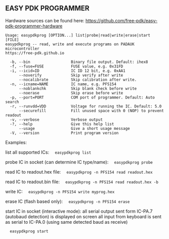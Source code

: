 EASY PDK PROGRAMMER
-------------------

Hardware sources can be found here: https://github.com/free-pdk/easy-pdk-programmer-hardware

```
Usage: easypdkprog [OPTION...] list|probe|read|write|erase|start [FILE]
easypdkprog -- read, write and execute programs on PADAUK microcontroller
https://free-pdk.github.io

  -b, --bin                  Binary file output. Default: ihex8
  -f, --fuse=FUSE            FUSE value, e.g. 0x31FD
  -i, --icid=ID              IC ID 12 bit, e.g. 0xAA1
      --noverify             Skip verify after write
      --nocalibrate          Skip calibration after write.
  -n, --icname=NAME          IC name, e.g. PFS154
      --noblankchk           Skip blank check before write
      --noerase              Skip erase before write
  -p, --port=PORT            COM port of programmer. Default: Auto search
  -r, --runvdd=VDD           Voltage for running the IC. Default: 5.0
      --securefill           Fill unused space with 0 (NOP) to prevent readout
  -v, --verbose              Verbose output
  -?, --help                 Give this help list
      --usage                Give a short usage message
  -V, --version              Print program version
```

Examples:

list all supported ICs:
```  easypdkprog list```

probe IC in socket (can determine IC type/name):
```  easypdkprog probe```

read IC to readout.hex file:
```  easypdkprog -n PFS154 read readout.hex```

read IC to readout.bin file:
```  easypdkprog -n PFS154 read readout.hex -b```

write IC:
```  easypdkprog -n PFS154 write myprog.hex```

erase IC (flash based only):
```  easypdkprog -n PFS154 erase```

start IC in socket (interactive mode):
 all serial output sent form IC-PA.7 (autobaud detection) is displayed on screen
 all input from keyboard is sent as serial to IC-PA.0 (using same detected baud as receive)
 
```  easypdkprog start```

  
